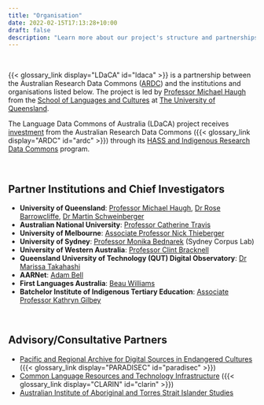 ```yaml
---
title: "Organisation"
date: 2022-02-15T17:13:28+10:00
draft: false
description: "Learn more about our project's structure and partnerships."
---
```


<br>

{{< glossary_link display="LDaCA" id="ldaca" >}} is a partnership between the Australian Research Data Commons ([ARDC](https://ardc.edu.au/)) and the institutions and organisations listed below. The project is led by [Professor Michael Haugh](https://languages-cultures.uq.edu.au/profile/1498/michael-haugh) from the [School of Languages and Cultures](https://languages-cultures.uq.edu.au) at [The University of Queensland](https://www.uq.edu.au).

The Language Data Commons of Australia (LDaCA) project receives [investment](https://doi.org/10.47486/HIR001)
from the Australian Research Data Commons ({{< glossary_link display="ARDC" id="ardc" >}}) through its [HASS and Indigenous Research Data Commons](https://ardc.edu.au/hass-and-indigenous-research-data-commons/) program.

<br>

## Partner Institutions and Chief Investigators

- **University of Queensland**: [Professor Michael Haugh](https://languages-cultures.uq.edu.au/profile/1498/michael-haugh), [Dr Rose Barrowcliffe](https://languages-cultures.uq.edu.au/profile/10676/rose-barrowcliffe), [Dr Martin Schweinberger](https://languages-cultures.uq.edu.au/profile/4295/martin-schweinberger)
- **Australian National University**: [Professor Catherine Travis](https://researchers.anu.edu.au/researchers/travis-ce)
- **University of Melbourne**: [Associate Professor Nick Thieberger](https://findanexpert.unimelb.edu.au/profile/18278-nick-thieberger)
- **University of Sydney**: [Professor Monika Bednarek](https://www.sydney.edu.au/arts/about/our-people/academic-staff/monika-bednarek.html) (Sydney Corpus Lab)
- **University of Western Australia**: [Professor Clint Bracknell](https://research-repository.uwa.edu.au/en/persons/clint-bracknell)
- **Queensland University of Technology (QUT) Digital Observatory**: [Dr Marissa Takahashi](https://www.qut.edu.au/about/our-people/academic-profiles/marissa.takahashi)
- **AARNet**: [Adam Bell](https://www.linkedin.com/in/adamjohnbell/)
- **First Languages Australia**: [Beau Williams](https://www.firstlanguages.org.au/about)
- **Batchelor Institute of Indigenous Tertiary Education**: [Associate Professor Kathryn Gilbey](https://www.batchelor.edu.au/)

<br>

## Advisory/Consultative Partners

- [Pacific and Regional Archive for Digital Sources in Endangered Cultures](https://www.paradisec.org.au) ({{< glossary_link display="PARADISEC" id="paradisec" >}})
- [Common Language Resources and Technology Infrastructure](https://www.clarin.eu) ({{< glossary_link display="CLARIN" id="clarin" >}})
- [Australian Institute of Aboriginal and Torres Strait Islander Studies](https://aiatsis.gov.au/) 

<br>
